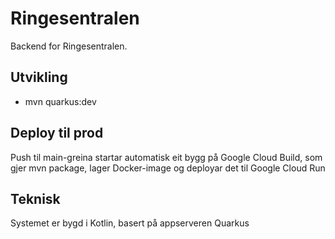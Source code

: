 # Ringesentralen

Backend for Ringesentralen.

## Utvikling
- mvn quarkus:dev

## Deploy til prod
Push til main-greina startar automatisk eit bygg på Google Cloud Build, som gjer mvn package, lager Docker-image og deployar det til Google Cloud Run

## Teknisk
Systemet er bygd i Kotlin, basert på appserveren Quarkus
